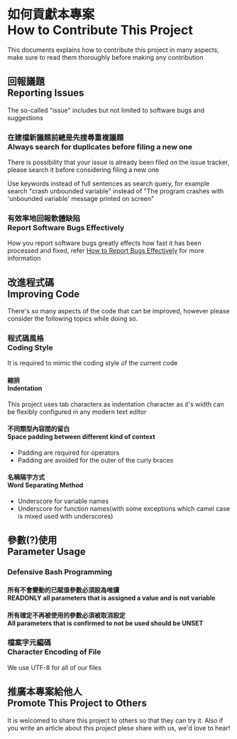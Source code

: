 # 如何貢獻本專案<br>How to Contribute This Project
This documents explains how to contribute this project in many aspects, make sure to read them thoroughly before making any contribution

## 回報議題<br>Reporting Issues
The so-called "issue" includes but not limited to software bugs and suggestions

### 在建檔新議題前總是先搜尋重複議題<br>Always search for duplicates before filing a new one
There is possibility that your issue is already been filed on the issue tracker, please search it before considering filing a new one

Use keywords instead of full sentences as search query, for example search "crash unbounded variable" instead of "The program crashes with 'unbounded variable' message printed on screen"

### 有效率地回報軟體缺陷<br>Report Software Bugs Effectively
How you report software bugs greatly effects how fast it has been processed and fixed, refer [How to Report Bugs Effectively](http://www.chiark.greenend.org.uk/~sgtatham/bugs.html) for more information

## 改進程式碼<br>Improving Code
There's so many aspects of the code that can be improved, however please consider the following topics while doing so.

### 程式碼風格<br>Coding Style
It is required to mimic the coding style of the current code

#### 縮排<br>Indentation
This project uses tab characters as indentation character as it's width can be flexibly configured in any modern text editor

#### 不同類型內容間的留白<br>Space padding between different kind of context
* Padding are required for operators
* Padding are avoided for the outer of the curly braces

#### 名稱隔字方式<br>Word Separating Method
* Underscore for variable names
* Underscore for function names(with some exceptions which camel case is mixed used with underscores)

## 參數(?)使用<br>Parameter Usage
### Defensive Bash Programming
#### 所有不會變動的已賦值參數必須設為唯讀<br>READONLY all parameters that is assigned a value and is not variable

#### 所有確定不再被使用的參數必須被取消設定<br>All parameters that is confirmed to not be used should be UNSET

### 檔案字元編碼<br>Character Encoding of File
We use UTF-8 for all of our files

## 推廣本專案給他人<br>Promote This Project to Others
It is welcomed to share this project to others so that they can try it.  Also if you write an article about this project plese share with us, we'd love to hear!
